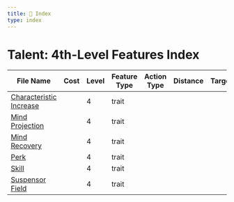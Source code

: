 ```yaml
---
title: 📑 Index
type: index
---
```


# Talent: 4th-Level Features Index

| File Name                                               | Cost | Level | Feature Type | Action Type | Distance | Target |
| ------------------------------------------------------- | ---- | ----- | ------------ | ----------- | -------- | ------ |
| [Characteristic Increase](../Characteristic%20Increase) |      | 4     | trait        |             |          |        |
| [Mind Projection](../Mind%20Projection)                 |      | 4     | trait        |             |          |        |
| [Mind Recovery](../Mind%20Recovery)                     |      | 4     | trait        |             |          |        |
| [Perk](../Perk)                                         |      | 4     | trait        |             |          |        |
| [Skill](../Skill)                                       |      | 4     | trait        |             |          |        |
| [Suspensor Field](../Suspensor%20Field)                 |      | 4     | trait        |             |          |        |
